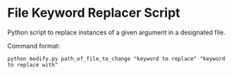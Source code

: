 # File Keyword Replacer Script
Python script to replace instances of a given argument in a designated file.

Command format:
```
python modify.py path_of_file_to_change "keyword to replace" "keyword to replace with"
```
